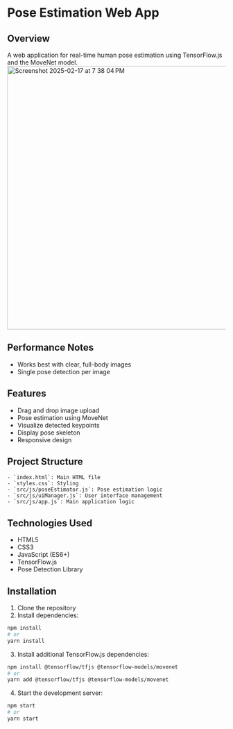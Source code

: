 # Pose Estimation Web App

## Overview
A web application for real-time human pose estimation using TensorFlow.js and the MoveNet model.
<img width="607" alt="Screenshot 2025-02-17 at 7 38 04 PM" src="https://github.com/user-attachments/assets/08902fd6-fae2-450e-bff3-01c628264efc" />


## Performance Notes
- Works best with clear, full-body images
- Single pose detection per image
  
## Features
- Drag and drop image upload
- Pose estimation using MoveNet
- Visualize detected keypoints
- Display pose skeleton
- Responsive design

## Project Structure
```
- `index.html`: Main HTML file
- `styles.css`: Styling
- `src/js/poseEstimator.js`: Pose estimation logic
- `src/js/uiManager.js`: User interface management
- `src/js/app.js`: Main application logic
```

## Technologies Used
- HTML5
- CSS3
- JavaScript (ES6+)
- TensorFlow.js
- Pose Detection Library


## Installation

1. Clone the repository
2. Install dependencies:
```bash
npm install
# or
yarn install
```

3. Install additional TensorFlow.js dependencies:
```bash
npm install @tensorflow/tfjs @tensorflow-models/movenet
# or
yarn add @tensorflow/tfjs @tensorflow-models/movenet
```

4. Start the development server:
```bash
npm start
# or
yarn start
```
